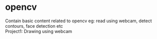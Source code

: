 # opencv
Contain basic content related to opencv eg: read using webcam, detect contours, face detection etc
<br/>
Project1: Drawing using webcam
